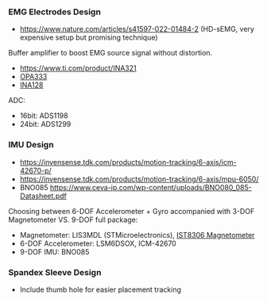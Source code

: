 ### EMG Electrodes Design
- https://www.nature.com/articles/s41597-022-01484-2 (HD-sEMG, very expensive setup but promising technique)

Buffer amplifier to boost EMG source signal without distortion.
- https://www.ti.com/product/INA321
- [OPA333](https://www.ti.com/product/OPA333)
- [INA128](https://www.ti.com/product/INA128/part-details/INA128UA)

ADC:
- 16bit: ADS1198
- 24bit: ADS1299
### IMU Design
- https://invensense.tdk.com/products/motion-tracking/6-axis/icm-42670-p/
- https://invensense.tdk.com/products/motion-tracking/6-axis/mpu-6050/
- BNO085 https://www.ceva-ip.com/wp-content/uploads/BNO080_085-Datasheet.pdf

Choosing between 6-DOF Accelerometer + Gyro accompanied with 3-DOF Magnetometer VS. 9-DOF full package:
- Magnetometer: LIS3MDL (STMicroelectronics), [IST8306 Magnetometer](https://isentek.com/products_view.php?PID=10&sn=18)
- 6-DOF Accelerometer: LSM6DSOX, ICM-42670
- 9-DOF IMU: BNO085

### Spandex Sleeve Design
- Include thumb hole for easier placement tracking
